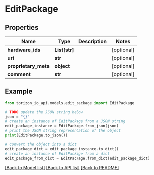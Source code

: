 # EditPackage


## Properties

Name | Type | Description | Notes
------------ | ------------- | ------------- | -------------
**hardware_ids** | **List[str]** |  | [optional] 
**uri** | **str** |  | [optional] 
**proprietary_meta** | **object** |  | [optional] 
**comment** | **str** |  | [optional] 

## Example

```python
from torizon_io_api.models.edit_package import EditPackage

# TODO update the JSON string below
json = "{}"
# create an instance of EditPackage from a JSON string
edit_package_instance = EditPackage.from_json(json)
# print the JSON string representation of the object
print(EditPackage.to_json())

# convert the object into a dict
edit_package_dict = edit_package_instance.to_dict()
# create an instance of EditPackage from a dict
edit_package_from_dict = EditPackage.from_dict(edit_package_dict)
```
[[Back to Model list]](../README.md#documentation-for-models) [[Back to API list]](../README.md#documentation-for-api-endpoints) [[Back to README]](../README.md)


